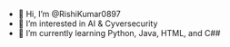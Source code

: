 - 👋 Hi, I’m @RishiKumar0897
- 👀 I’m interested in AI & Cyversecurity
- 🌱 I’m currently learning Python, Java, HTML, and C##


<!---
RishiKumar0897/RishiKumar0897 is a ✨ special ✨ repository because its `README.md` (this file) appears on your GitHub profile.
You can click the Preview link to take a look at your changes.
--->

